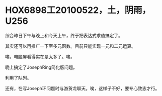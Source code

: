 # HOX6898工20100522，土，阴雨，U256

综合昨日下午与晚上和今天上午，终于把表达式求值搞定了。

其实还可以再推广一下至多元函数。目前只能实现一元和二元运算。

唉，电脑屏看得实在是太多了。唉。

晚上搞定了JosephRing简化版问题。

利用了队列。

还有，在写Joseph环问题时与游贺龙聊天。唉，这样子不好，要专心致志才行。
